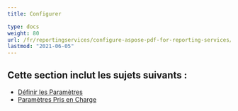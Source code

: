 ```yaml
---
title: Configurer

type: docs
weight: 80
url: /fr/reportingservices/configure-aspose-pdf-for-reporting-services/
lastmod: "2021-06-05"
---
```


## Cette section inclut les sujets suivants :

- [Définir les Paramètres](/pdf/fr/reportingservices/setting-parameters/)
- [Paramètres Pris en Charge](/pdf/fr/reportingservices/supported-parameters/)